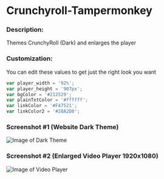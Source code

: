 # Crunchyroll-Tampermonkey
### Description: 
Themes CrunchyRoll (Dark) and enlarges the player

### Customization:
You can edit these values to get just the right look you want

```javascript
var player_width = '92%';
var player_height = '907px';
var bgColor = '#212529';
var plainTxtColor = '#ffffff';
var linkColor = '#F47521';
var linkColor2 = '#28A2D8';
```

### Screenshot #1 (Website Dark Theme)
![Image of Dark Theme](https://i.imgur.com/5Yil5rq.png)

### Screenshot #2 (Enlarged Video Player 1920x1080)
![Image of Video Player](https://i.imgur.com/UttPyS2.jpg)
